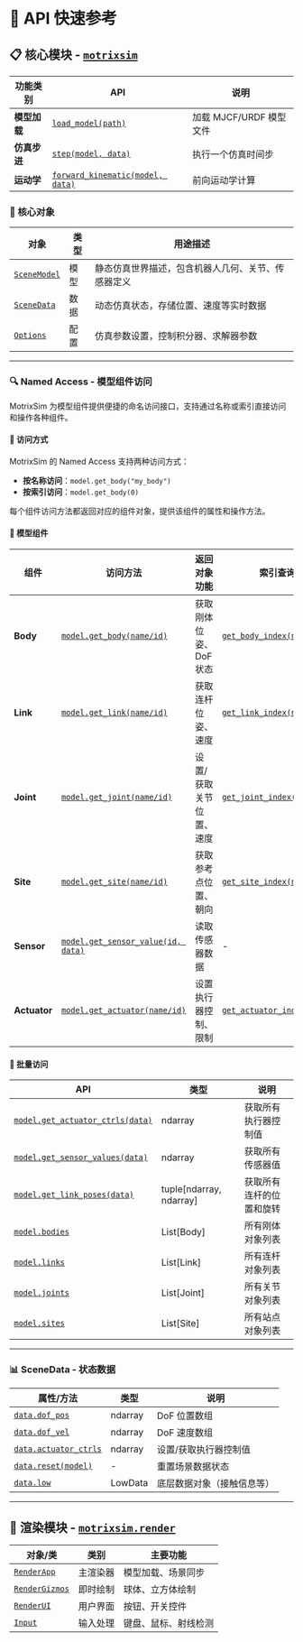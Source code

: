 # 🚀 API 快速参考

## 📋 核心模块 - [`motrixsim`](core/motrixsim.md)

| 功能类别     | API                                                             | 说明                    |
| ------------ | --------------------------------------------------------------- | ----------------------- |
| **模型加载** | [`load_model(path)`](motrixsim.load_model)                      | 加载 MJCF/URDF 模型文件 |
| **仿真步进** | [`step(model, data)`](motrixsim.step)                           | 执行一个仿真时间步      |
| **运动学**   | [`forward_kinematic(model, data)`](motrixsim.forward_kinematic) | 前向运动学计算          |

### 🔧 核心对象

| 对象                                 | 类型 | 用途描述                                           |
| ------------------------------------ | ---- | -------------------------------------------------- |
| [`SceneModel`](motrixsim.SceneModel) | 模型 | 静态仿真世界描述，包含机器人几何、关节、传感器定义 |
| [`SceneData`](motrixsim.SceneData)   | 数据 | 动态仿真状态，存储位置、速度等实时数据             |
| [`Options`](motrixsim.Options)       | 配置 | 仿真参数设置，控制积分器、求解器参数               |

---

### 🔍 Named Access - 模型组件访问

MotrixSim 为模型组件提供便捷的命名访问接口，支持通过名称或索引直接访问和操作各种组件。

#### 🔧 访问方式

MotrixSim 的 Named Access 支持两种访问方式：

-   **按名称访问**：`model.get_body("my_body")`
-   **按索引访问**：`model.get_body(0)`

每个组件访问方法都返回对应的组件对象，提供该组件的属性和操作方法。

#### 🎯 模型组件

| 组件         | 访问方法                                                                    | 返回对象功能            | 索引查询                                                              |
| ------------ | --------------------------------------------------------------------------- | ----------------------- | --------------------------------------------------------------------- |
| **Body**     | [`model.get_body(name/id)`](motrixsim.SceneModel.get_body)                  | 获取刚体位姿、DoF 状态  | [`get_body_index(name)`](motrixsim.SceneModel.get_body_index)         |
| **Link**     | [`model.get_link(name/id)`](motrixsim.SceneModel.get_link)                  | 获取连杆位姿、速度      | [`get_link_index(name)`](motrixsim.SceneModel.get_link_index)         |
| **Joint**    | [`model.get_joint(name/id)`](motrixsim.SceneModel.get_joint)                | 设置/获取关节位置、速度 | [`get_joint_index(name)`](motrixsim.SceneModel.get_joint_index)       |
| **Site**     | [`model.get_site(name/id)`](motrixsim.SceneModel.get_site)                  | 获取参考点位置、朝向    | [`get_site_index(name)`](motrixsim.SceneModel.get_site_index)         |
| **Sensor**   | [`model.get_sensor_value(id, data)`](motrixsim.SceneModel.get_sensor_value) | 读取传感器数据          | -                                                                     |
| **Actuator** | [`model.get_actuator(name/id)`](motrixsim.SceneModel.get_actuator)          | 设置执行器控制、限制    | [`get_actuator_index(name)`](motrixsim.SceneModel.get_actuator_index) |

#### 🔢 批量访问

| API                                                                         | 类型                    | 说明                     |
| --------------------------------------------------------------------------- | ----------------------- | ------------------------ |
| [`model.get_actuator_ctrls(data)`](motrixsim.SceneModel.get_actuator_ctrls) | ndarray                 | 获取所有执行器控制值     |
| [`model.get_sensor_values(data)`](motrixsim.SceneModel.get_sensor_values)   | ndarray                 | 获取所有传感器值         |
| [`model.get_link_poses(data)`](motrixsim.SceneModel.get_link_poses)         | tuple[ndarray, ndarray] | 获取所有连杆的位置和旋转 |
| [`model.bodies`](motrixsim.SceneModel.bodies)                               | List[Body]              | 所有刚体对象列表         |
| [`model.links`](motrixsim.SceneModel.links)                                 | List[Link]              | 所有连杆对象列表         |
| [`model.joints`](motrixsim.SceneModel.joints)                               | List[Joint]             | 所有关节对象列表         |
| [`model.sites`](motrixsim.SceneModel.sites)                                 | List[Site]              | 所有站点对象列表         |

---

### 📊 SceneData - 状态数据

| 属性/方法                                                   | 类型    | 说明                       |
| ----------------------------------------------------------- | ------- | -------------------------- |
| [`data.dof_pos`](motrixsim.SceneData.dof_pos)               | ndarray | DoF 位置数组               |
| [`data.dof_vel`](motrixsim.SceneData.dof_vel)               | ndarray | DoF 速度数组               |
| [`data.actuator_ctrls`](motrixsim.SceneData.actuator_ctrls) | ndarray | 设置/获取执行器控制值      |
| [`data.reset(model)`](motrixsim.SceneData.reset)            | -       | 重置场景数据状态           |
| [`data.low`](motrixsim.SceneData.low)                       | LowData | 底层数据对象（接触信息等） |

---

## 🎨 渲染模块 - [`motrixsim.render`](rendering/render.md)

| 对象/类                                         | 类别     | 主要功能             |
| ----------------------------------------------- | -------- | -------------------- |
| [`RenderApp`](motrixsim.render.RenderApp)       | 主渲染器 | 模型加载、场景同步   |
| [`RenderGizmos`](motrixsim.render.RenderGizmos) | 即时绘制 | 球体、立方体绘制     |
| [`RenderUI`](motrixsim.render.RenderUI)         | 用户界面 | 按钮、开关控件       |
| [`Input`](motrixsim.render.Input)               | 输入处理 | 键盘、鼠标、射线检测 |
